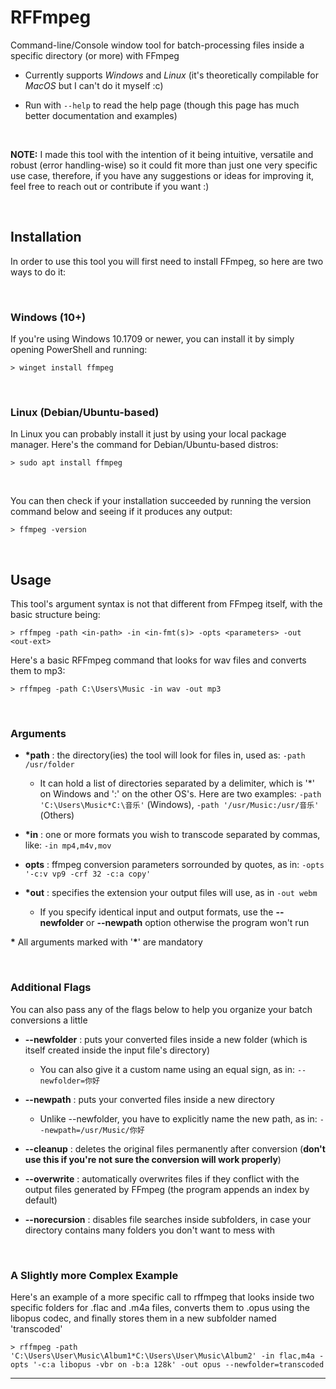 # **RFFmpeg**

Command-line/Console window tool for batch-processing files inside a specific directory (or more) with FFmpeg

* Currently supports *Windows* and *Linux* (it's theoretically compilable for *MacOS* but I can't do it myself :c)

* Run with `--help` to read the help page (though this page has much better documentation and examples)

<br>

**NOTE:** I made this tool with the intention of it being intuitive, versatile and robust (error handling-wise) so it could fit more than just one very specific use case, therefore, if you have any suggestions or ideas for improving it, feel free to reach out or contribute if you want :)

<br>

## **Installation**

In order to use this tool you will first need to install FFmpeg, so here are two ways to do it:

<br>

### **Windows (10+)**

If you're using Windows 10.1709 or newer, you can install it by simply opening PowerShell and running: 

    > winget install ffmpeg

<br>

### **Linux (Debian/Ubuntu-based)**

In Linux you can probably install it just by using your local package manager. Here's the command for Debian/Ubuntu-based distros: 

    > sudo apt install ffmpeg

<br>

You can then check if your installation succeeded by running the version command below and seeing if it produces any output:

    > ffmpeg -version

<br>

## **Usage**

This tool's argument syntax is not that different from FFmpeg itself, with the basic structure being:
 
    > rffmpeg -path <in-path> -in <in-fmt(s)> -opts <parameters> -out <out-ext>

Here's a basic RFFmpeg command that looks for wav files and converts them to mp3:

    > rffmpeg -path C:\Users\Music -in wav -out mp3
  

<br>

 ### **Arguments**
 
 * __\*__**path** : the directory(ies) the tool will look for files in, used as: `-path /usr/folder`

    * It can hold a list of directories separated by a delimiter, which is '*' on Windows and ':' on the other OS's. Here are two examples: `-path 'C:\Users\Music*C:\音乐'` (Windows), `-path '/usr/Music:/usr/音乐'` (Others)

 * __\*__**in**   : one or more formats you wish to transcode separated by commas, like: `-in mp4,m4v,mov`

 * **opts**       : ffmpeg conversion parameters sorrounded by quotes, as in: `-opts '-c:v vp9 -crf 32 -c:a copy'` 

 * __\*__**out**  : specifies the extension your output files will use, as in `-out webm`

    * If you specify identical input and output formats, use the **--newfolder** or **--newpath** option otherwise the program won't run 

 __\*__ All arguments marked with '__*__' are mandatory

<br>

 ### **Additional Flags**

You can also pass any of the flags below to help you organize your batch conversions a little

 * **--newfolder**   : puts your converted files inside a new folder (which is itself created inside the input file's directory)
    * You can also give it a custom name using an equal sign, as in: `--newfolder=你好`
 * **--newpath**   : puts your converted files inside a new directory
    * Unlike --newfolder, you have to explicitly name the new path, as in: `--newpath=/usr/Music/你好`

 * **--cleanup**     : deletes the original files permanently after conversion (**don't use this if you're not sure the conversion will work properly**)

 * **--overwrite**   : automatically overwrites files if they conflict with the output files generated by FFmpeg  (the program appends an index by default)

 * **--norecursion** : disables file searches inside subfolders, in case your directory contains many folders you  don't want to mess with

<br>

### **A Slightly more Complex Example**

Here's an example of a more specific call to rffmpeg that looks inside two specific folders for .flac and .m4a files, converts them to .opus using the libopus codec, and finally stores them in a new subfolder named 'transcoded'

    > rffmpeg -path 'C:\Users\User\Music\Album1*C:\Users\User\Music\Album2' -in flac,m4a -opts '-c:a libopus -vbr on -b:a 128k' -out opus --newfolder=transcoded

***